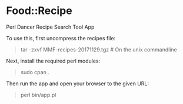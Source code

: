 # Food::Recipe
Perl Dancer Recipe Search Tool App

To use this, first uncompress the recipes file:

  > tar -zxvf MMF-recipes-20171129.tgz  # On the unix commandline

Next, install the required perl modules:

  > sudo cpan .

Then run the app and open your browser to the given URL:

  > perl bin/app.pl
